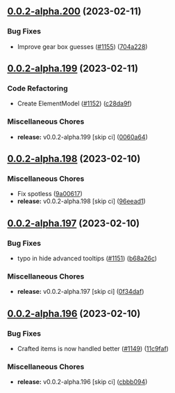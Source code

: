## [0.0.2-alpha.200](https://github.com/Wynntils/Artemis/compare/v0.0.2-alpha.199...v0.0.2-alpha.200) (2023-02-11)


### Bug Fixes

* Improve gear box guesses ([#1155](https://github.com/Wynntils/Artemis/issues/1155)) ([704a228](https://github.com/Wynntils/Artemis/commit/704a22831cf150b5746730cabb790e32632d6715))

## [0.0.2-alpha.199](https://github.com/Wynntils/Artemis/compare/v0.0.2-alpha.198...v0.0.2-alpha.199) (2023-02-11)


### Code Refactoring

* Create ElementModel ([#1152](https://github.com/Wynntils/Artemis/issues/1152)) ([c28da9f](https://github.com/Wynntils/Artemis/commit/c28da9f00d1790dc9390f2270d7e9d2016ffb904))


### Miscellaneous Chores

* **release:** v0.0.2-alpha.199 [skip ci] ([0060a64](https://github.com/Wynntils/Artemis/commit/0060a647dc98cf323f0cf726d4299b74bec8f23a))

## [0.0.2-alpha.198](https://github.com/Wynntils/Artemis/compare/v0.0.2-alpha.197...v0.0.2-alpha.198) (2023-02-10)


### Miscellaneous Chores

* Fix spotless ([9a00617](https://github.com/Wynntils/Artemis/commit/9a006176b41bae9450c3ace2a0c3a968a624e94c))
* **release:** v0.0.2-alpha.198 [skip ci] ([96eead1](https://github.com/Wynntils/Artemis/commit/96eead11b2b0504fc0e125b55d374393e487898a))

## [0.0.2-alpha.197](https://github.com/Wynntils/Artemis/compare/v0.0.2-alpha.196...v0.0.2-alpha.197) (2023-02-10)


### Bug Fixes

* typo in hide advanced tooltips ([#1151](https://github.com/Wynntils/Artemis/issues/1151)) ([b68a26c](https://github.com/Wynntils/Artemis/commit/b68a26c5c93f70e50ecf86676ed54b534c505a6b))


### Miscellaneous Chores

* **release:** v0.0.2-alpha.197 [skip ci] ([0f34daf](https://github.com/Wynntils/Artemis/commit/0f34dafa0012890e06711bfc0a0076119e9dc386))

## [0.0.2-alpha.196](https://github.com/Wynntils/Artemis/compare/v0.0.2-alpha.195...v0.0.2-alpha.196) (2023-02-10)


### Bug Fixes

* Crafted items is now handled better ([#1149](https://github.com/Wynntils/Artemis/issues/1149)) ([11c9faf](https://github.com/Wynntils/Artemis/commit/11c9fafcaedca4387f8433a0110ba38907b459d3))


### Miscellaneous Chores

* **release:** v0.0.2-alpha.196 [skip ci] ([cbbb094](https://github.com/Wynntils/Artemis/commit/cbbb094b23ef87222422e094bd9b4f362541e4ce))


